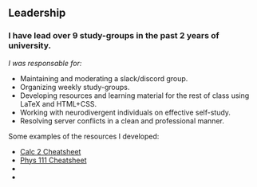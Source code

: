 ## Leadership
### I have lead over 9 study-groups in the past 2 years of university.

*I was responsable for:*
- Maintaining and moderating a slack/discord group.
- Organizing weekly study-groups.
- Developing resources and learning material for the rest of class using LaTeX and HTML+CSS.
- Working with neurodivergent individuals on effective self-study.
- Resolving server conflicts in a clean and professional manner.

Some examples of the resources I developed:
- [Calc 2 Cheatsheet](https://173duprot.github.io/calc)
- [Phys 111 Cheatsheet](https://173duprot.github.io/phys/)
- [](https://github.com/173duprot/slides)
- [](https://173duprot.github.io/)
